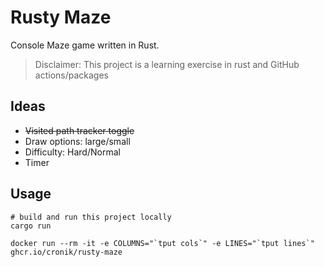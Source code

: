 # Rusty Maze

Console Maze game written in Rust. 

> Disclaimer: This project is a learning exercise in rust and GitHub actions/packages

## Ideas

- ~~Visited path tracker toggle~~
- Draw options: large/small
- Difficulty: Hard/Normal 
- Timer

## Usage

```shell
# build and run this project locally
cargo run
```

```shell
docker run --rm -it -e COLUMNS="`tput cols`" -e LINES="`tput lines`" ghcr.io/cronik/rusty-maze 
```